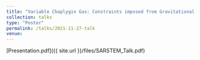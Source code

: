```yaml
---
title: "Variable Chaplygin Gas: Constraints imposed from Gravitational Merger Events"
collection: talks
type: "Poster"
permalink: /talks/2021-11-27-talk
venue: 
---
```


[Presentation.pdf]({{ site.url }}/files/SARSTEM_Talk.pdf)